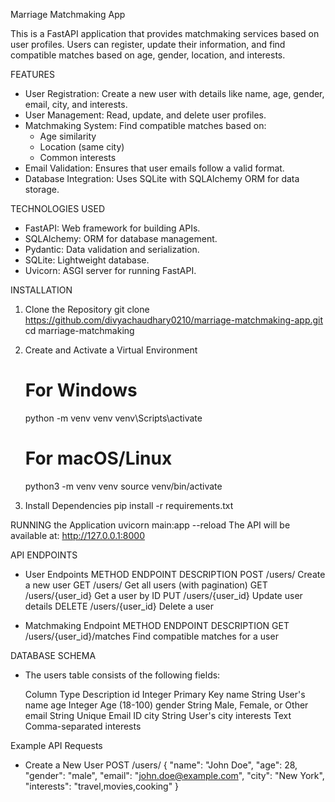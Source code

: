 Marriage Matchmaking App

This is a FastAPI application that provides matchmaking services based on user profiles. Users can register, update their information, and find compatible matches based on age, gender, location, and interests.


FEATURES
- User Registration: Create a new user with details like name, age, gender, email, city, and interests.
- User Management: Read, update, and delete user profiles.
- Matchmaking System: Find compatible matches based on:
    - Age similarity
    - Location (same city)
    - Common interests
- Email Validation: Ensures that user emails follow a valid format.
- Database Integration: Uses SQLite with SQLAlchemy ORM for data storage.


TECHNOLOGIES USED
- FastAPI: Web framework for building APIs.
- SQLAlchemy: ORM for database management.
- Pydantic: Data validation and serialization.
- SQLite: Lightweight database.
- Uvicorn: ASGI server for running FastAPI.


INSTALLATION
1. Clone the Repository
    git clone https://github.com/divyachaudhary0210/marriage-matchmaking-app.git
    cd marriage-matchmaking
2. Create and Activate a Virtual Environment
    # For Windows
    python -m venv venv
    venv\Scripts\activate

    # For macOS/Linux
    python3 -m venv venv
    source venv/bin/activate
3. Install Dependencies
    pip install -r requirements.txt


RUNNING the Application
    uvicorn main:app --reload
    The API will be available at: http://127.0.0.1:8000


API ENDPOINTS
- User Endpoints
    METHOD	    ENDPOINT	            DESCRIPTION
    POST	    /users/	                Create a new user
    GET	        /users/	                Get all users (with pagination)
    GET	        /users/{user_id}	    Get a user by ID
    PUT	        /users/{user_id}	    Update user details
    DELETE	    /users/{user_id}	    Delete a user

- Matchmaking Endpoint
    METHOD	    ENDPOINT	                DESCRIPTION
    GET	        /users/{user_id}/matches	Find compatible matches for a user


DATABASE SCHEMA
- The users table consists of the following fields:

    Column	    Type	    Description
    id	        Integer	    Primary Key
    name	    String	    User's name
    age	        Integer	    Age (18-100)
    gender	    String	    Male, Female, or Other
    email	    String	    Unique Email ID
    city	    String	    User's city
    interests	Text	    Comma-separated interests


Example API Requests
- Create a New User
    POST /users/
    {
    "name": "John Doe",
    "age": 28,
    "gender": "male",
    "email": "john.doe@example.com",
    "city": "New York",
    "interests": "travel,movies,cooking"
    }

